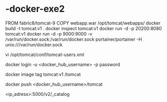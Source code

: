 # -docker-exe2
FROM  fabric8/tomcat-9
COPY  webapp.war /opt/tomcat/webapps/
docker build -t tomcat:v1 .
docker inspect tomcat:v1
docker run -d -p 20200:8080 tomcat:v1
docker run -d -p 9000:9000 -v /var/run/docker.sock:/var/run/docker.sock portainer/portainer -H unix:///var/run/docker.sock

vi /opt/tomcat/conf/tomcat-users.xml

docker login -u <docker_hub_username> -p password

docker image tag tomcat:v1 <username>/tomcat

docker push <docker_hub_username>/tomcat

<ip_adress>:5000/v2/_catalog
